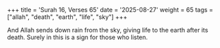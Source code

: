+++
title = 'Surah 16, Verses 65'
date = '2025-08-27'
weight = 65
tags = ["allah", "death", "earth", "life", "sky"]
+++

And Allah sends down rain from the sky, giving life to the earth after its death. Surely in this is a sign for those who listen.